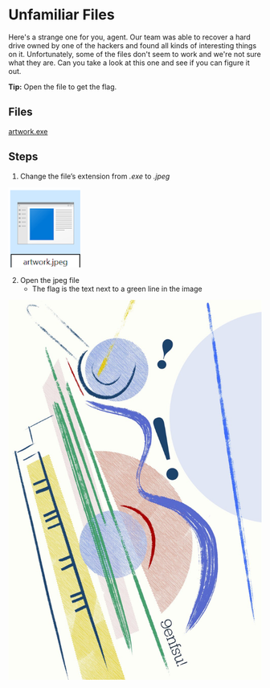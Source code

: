 # Unfamiliar Files
Here's a strange one for you, agent. Our team was able to recover a hard drive owned by one of the hackers and found all kinds of interesting things on it. Unfortunately, some of the files don't seem to work and we're not sure what they are. Can you take a look at this one and see if you can figure it out.

**Tip:** Open the file to get the flag.

## Files
[artwork.exe](/assets/files/artwork.exe)

## Steps
1. Change the file’s extension from *.exe* to *.jpeg*

![changed file extension](/assets/screenshots/fn-03-UnfamiliarFiles/step-1.png)

2. Open the jpeg file
    - The flag is the text next to a green line in the image

![jpeg with flag](/assets/screenshots/fn-03-UnfamiliarFiles/step-2.jpeg)